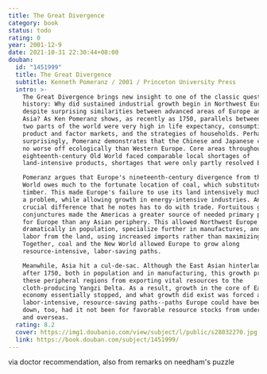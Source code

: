 ```yaml
---
title: The Great Divergence
category: book
status: todo
rating: 0
year: 2001-12-9
date: 2021-10-31 22:30:44+08:00
douban:
  id: "1451999"
  title: The Great Divergence
  subtitle: Kenneth Pomeranz / 2001 / Princeton University Press
  intro: >-
    The Great Divergence brings new insight to one of the classic questions of
    history: Why did sustained industrial growth begin in Northwest Europe,
    despite surprising similarities between advanced areas of Europe and East
    Asia? As Ken Pomeranz shows, as recently as 1750, parallels between these
    two parts of the world were very high in life expectancy, consumption,
    product and factor markets, and the strategies of households. Perhaps most
    surprisingly, Pomeranz demonstrates that the Chinese and Japanese cores were
    no worse off ecologically than Western Europe. Core areas throughout the
    eighteenth-century Old World faced comparable local shortages of
    land-intensive products, shortages that were only partly resolved by trade.

    Pomeranz argues that Europe's nineteenth-century divergence from the Old
    World owes much to the fortunate location of coal, which substituted for
    timber. This made Europe's failure to use its land intensively much less of
    a problem, while allowing growth in energy-intensive industries. Another
    crucial difference that he notes has to do with trade. Fortuitous global
    conjunctures made the Americas a greater source of needed primary products
    for Europe than any Asian periphery. This allowed Northwest Europe to grow
    dramatically in population, specialize further in manufactures, and remove
    labor from the land, using increased imports rather than maximizing yields.
    Together, coal and the New World allowed Europe to grow along
    resource-intensive, labor-saving paths.

    Meanwhile, Asia hit a cul-de-sac. Although the East Asian hinterlands boomed
    after 1750, both in population and in manufacturing, this growth prevented
    these peripheral regions from exporting vital resources to the
    cloth-producing Yangzi Delta. As a result, growth in the core of East Asia's
    economy essentially stopped, and what growth did exist was forced along
    labor-intensive, resource-saving paths--paths Europe could have been forced
    down, too, had it not been for favorable resource stocks from underground
    and overseas.
  rating: 8.2
  cover: https://img1.doubanio.com/view/subject/l/public/s28032270.jpg
  link: https://book.douban.com/subject/1451999/
---
```


via doctor recommendation, also from remarks on needham's puzzle
